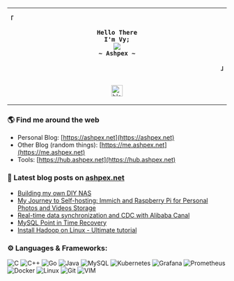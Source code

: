 
---------------------------

<!--
<p align = "center">
  <img height="40" alt="archlinux-icon" src="https://www.logolynx.com/images/logolynx/91/914639a1180c179a71fee283128b01c5.png"/>
</p>
-->
<p align="left"><strong><samp>「</samp></strong></p>
  <p align="center">
    <samp>
      <b>
        Hello There
      <br>
        I'm Vy;
      </b>
      <br>
        <image src="https://readme-typing-svg.herokuapp.com?font=JetBrainsMono+Nerd+Font&size=14&pause=1000&color=7A95C9&center=true&width=435&lines=Part+time+developer,+full+time+idiot.">
      <br>
      <b>
         ~ Ashpex ~
      </b>    </samp>
  </p>
<p align="right"><strong><samp>」</samp></strong></p>
<br>
<div align="center">
    <a href="https://ashpex.net/" target="_blank">
        <img src=https://img.shields.io/badge/BLOG-ashpex.net-green?&labelColor=101010&style=for-the-badge alt=blog style="margin-bottom: 5px;" height="26" />
    </a>
</div>

---------------------------

### 🌎 Find me around the web 

- Personal Blog: [https://ashpex.net](https://ashpex.net)
- Other Blog (random things): [https://me.ashpex.net](https://me.ashpex.net)
- Tools: [https://hub.ashpex.net](https://hub.ashpex.net)

### 📕 Latest blog posts on [ashpex.net](https://ashpex.net) 
<!-- BLOG-POST-LIST:START -->
- [Building my own DIY NAS](https://ashpex.net/2024/10/building-my-own-diy-nas/)
- [My Journey to Self-hosting: Immich and Raspberry Pi for Personal Photos and Videos Storage](https://ashpex.net/2024/07/my-journey-to-self-hosting-immich-and-raspberry-pi-for-personal-photos-and-videos-storage/)
- [Real-time data synchronization and CDC with Alibaba Canal](https://ashpex.net/2024/06/real-time-data-synchronization-and-cdc-with-alibaba-canal/)
- [MySQL Point in Time Recovery](https://ashpex.net/2024/06/mysql-point-in-time-recovery/)
- [Install Hadoop on Linux - Ultimate tutorial](https://ashpex.net/2022/04/install-hadoop-on-linux/)
<!-- BLOG-POST-LIST:END -->

### ⚙️ Languages & Frameworks:

![C](https://img.shields.io/badge/c-%2300599C.svg?style=for-the-badge&logo=c&logoColor=white)
![C++](https://img.shields.io/badge/c++-%2300599C.svg?style=for-the-badge&logo=c%2B%2B&logoColor=white)
![Go](https://img.shields.io/badge/go-%2300ADD8.svg?style=for-the-badge&logo=go&logoColor=white)
![Java](https://img.shields.io/badge/java-%23ED8B00.svg?style=for-the-badge&logo=java&logoColor=white)
![MySQL](https://img.shields.io/badge/mysql-%23000000.svg?style=for-the-badge&logo=mysql&logoColor=white)
![Kubernetes](https://img.shields.io/badge/kubernetes-%23326ce5.svg?style=for-the-badge&logo=kubernetes&logoColor=white)
![Grafana](https://img.shields.io/badge/grafana-%23F46800.svg?style=for-the-badge&logo=grafana&logoColor=white)
![Prometheus](https://img.shields.io/badge/Prometheus-E6522C?style=for-the-badge&logo=Prometheus&logoColor=white)
![Docker](https://img.shields.io/badge/Docker-2CA5E0?style=for-the-badge&logo=docker&logoColor=white)
![Linux](https://img.shields.io/badge/Linux-FCC624?style=for-the-badge&logo=linux&logoColor=black)
![Git](https://img.shields.io/badge/Git-F05032?style=for-the-badge&logo=git&logoColor=white)
![VIM](https://img.shields.io/badge/VIM-%2311AB00.svg?&style=for-the-badge&logo=vim&logoColor=white)
